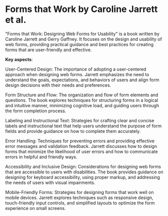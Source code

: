 # Forms that Work by Caroline Jarrett et al.

"Forms that Work: Designing Web Forms for Usability" is a book written by Caroline Jarrett and Gerry Gaffney. It focuses on the design and usability of web forms, providing practical guidance and best practices for creating forms that are user-friendly and effective.

**Key aspects**:

User-Centered Design: The importance of adopting a user-centered approach when designing web forms. Jarrett emphasizes the need to understand the goals, expectations, and behaviors of users and align form design decisions with their needs and preferences.

Form Structure and Flow: The organization and flow of form elements and questions. The book explores techniques for structuring forms in a logical and intuitive manner, minimizing cognitive load, and guiding users through the form completion process.

Labeling and Instructional Text: Strategies for crafting clear and concise labels and instructional text that help users understand the purpose of form fields and provide guidance on how to complete them accurately.

Error Handling: Techniques for preventing errors and providing effective error messages and validation feedback. Jarrett discusses how to design forms that minimize the likelihood of user errors and how to communicate errors in helpful and friendly ways.

Accessibility and Inclusive Design: Considerations for designing web forms that are accessible to users with disabilities. The book provides guidance on designing for keyboard accessibility, using proper markup, and addressing the needs of users with visual impairments.

Mobile-Friendly Forms: Strategies for designing forms that work well on mobile devices. Jarrett explores techniques such as responsive design, touch-friendly input controls, and simplified layouts to optimize the form experience on small screens.

